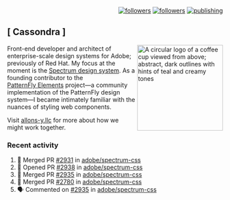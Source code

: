 <p align="right"><a rel="me" href="https://front-end.social/@castastrophe">
    <img alt="followers" title="Follow me on Mastodon" src="https://img.shields.io/mastodon/follow/109297102751309835?domain=https%3A%2F%2Ffront-end.social&label=Follow&logo=mastodon&logoColor=white&style=for-the-badge&labelColor=008080&color=006969"/></a>
  <a href="https://codepen.io/castastrophe/">
    <img alt="followers" title="Follow me on CodePen" src="https://img.shields.io/badge/23-1?color=640464&labelColor=7c007c&style=for-the-badge&logo=codepen&label=Follow"/></a>
<a href="https://castastrophe.medium.com/">
    <img alt="publishing" title="View articles on Medium" src="https://img.shields.io/badge/107-1?color=666&labelColor=444&label=subscribe&logo=medium&logoColor=white&style=for-the-badge"/></a>
</p>

## [&nbsp;Cassondra&nbsp;]

<img align="right" src="https://github-production-user-asset-6210df.s3.amazonaws.com/1840295/253016758-ba468774-1cd3-42c2-8f43-947b5eeb5edf.png" height="200" alt="A circular logo of a coffee cup viewed from above; abstract, dark outlines with hints of teal and creamy tones">

Front-end developer and architect of enterprise-scale design systems for Adobe; previously of Red Hat. My focus at the moment is the [Spectrum design system](https://github.com/adobe/spectrum-css). As a founding contributor to the [PatternFly&nbsp;Elements](https://github.com/patternfly/patternfly-elements) project&mdash;a community implementation of the PatternFly design system&mdash;I became intimately familiar with the nuances of styling web components.

Visit [allons-y.llc](http://allons-y.llc/) for more about how we might work together.

### Recent activity

<!--START_SECTION:activity-->
1. 🎉 Merged PR [#2931](https://github.com/adobe/spectrum-css/pull/2931) in [adobe/spectrum-css](https://github.com/adobe/spectrum-css)
2. 💪 Opened PR [#2938](https://github.com/adobe/spectrum-css/pull/2938) in [adobe/spectrum-css](https://github.com/adobe/spectrum-css)
3. 🎉 Merged PR [#2935](https://github.com/adobe/spectrum-css/pull/2935) in [adobe/spectrum-css](https://github.com/adobe/spectrum-css)
4. 🎉 Merged PR [#2780](https://github.com/adobe/spectrum-css/pull/2780) in [adobe/spectrum-css](https://github.com/adobe/spectrum-css)
5. 🗣 Commented on [#2935](https://github.com/adobe/spectrum-css/pull/2935#issuecomment-2251042994) in [adobe/spectrum-css](https://github.com/adobe/spectrum-css)
<!--END_SECTION:activity-->
